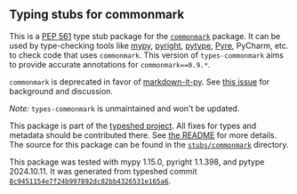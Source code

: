 ## Typing stubs for commonmark

This is a [PEP 561](https://peps.python.org/pep-0561/)
type stub package for the [`commonmark`](https://github.com/rtfd/commonmark.py) package.
It can be used by type-checking tools like
[mypy](https://github.com/python/mypy/),
[pyright](https://github.com/microsoft/pyright),
[pytype](https://github.com/google/pytype/),
[Pyre](https://pyre-check.org/),
PyCharm, etc. to check code that uses `commonmark`. This version of
`types-commonmark` aims to provide accurate annotations for
`commonmark==0.9.*`.

`commonmark` is deprecated in favor of [markdown-it-py](https://pypi.org/project/markdown-it-py/).
See [this issue](https://github.com/readthedocs/commonmark.py/issues/308) for background and discussion.

*Note:* `types-commonmark` is unmaintained and won't be updated.


This package is part of the [typeshed project](https://github.com/python/typeshed).
All fixes for types and metadata should be contributed there.
See [the README](https://github.com/python/typeshed/blob/main/README.md)
for more details. The source for this package can be found in the
[`stubs/commonmark`](https://github.com/python/typeshed/tree/main/stubs/commonmark)
directory.

This package was tested with
mypy 1.15.0,
pyright 1.1.398,
and pytype 2024.10.11.
It was generated from typeshed commit
[`8c9451154e7f24b997892dc82bb4326531e165a6`](https://github.com/python/typeshed/commit/8c9451154e7f24b997892dc82bb4326531e165a6).